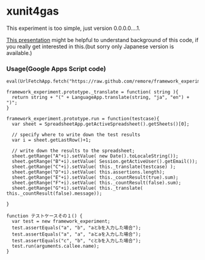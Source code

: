 # xunit4gas

This experiment is too simple, just version 0.0.0.0....1.

[This presentation](http://www.slideshare.net/keiswd/google-apps-scripttdd) might be helpful to understand background of this code, if you really get interested in this.(but sorry only Japanese version is available.)

### Usage(Google Apps Script code)

    eval(UrlFetchApp.fetch("https://raw.github.com/remore/framework_experiment/master/framework_experiment.js").getContentText());
      
    framework_experiment.prototype._translate = function( string ){
      return string + "(" + LanguageApp.translate(string, "ja", "en") + ")";
    }

    framework_experiment.prototype.run = function(testcase){
      var sheet = SpreadsheetApp.getActiveSpreadsheet().getSheets()[0];
      
      // specify where to write down the test results
      var i = sheet.getLastRow()+1;
      
      // write down the results to the spreadsheet;
      sheet.getRange("A"+i).setValue( new Date().toLocaleString());
      sheet.getRange("B"+i).setValue( Session.getActiveUser().getEmail());
      sheet.getRange("C"+i).setValue( this._translate(testcase) );
      sheet.getRange("D"+i).setValue( this.assertions.length);
      sheet.getRange("E"+i).setValue( this._countResult(true).sum);
      sheet.getRange("F"+i).setValue( this._countResult(false).sum);
      sheet.getRange("G"+i).setValue( this._translate( this._countResult(false).message));

    }

    function テストケースその１() {
      var test = new framework_experiment;
      test.assertEquals("a", "b", "aとbを入力した場合");
      test.assertEquals("a", "a", "aとaを入力した場合");
      test.assertEquals("c", "b", "cとbを入力した場合");
      test.run(arguments.callee.name);
    }

